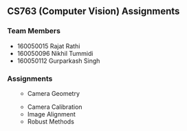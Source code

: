 ## CS763 (Computer Vision) Assignments

### Team Members

<ul>
	<li>160050015		Rajat Rathi</li>
	<li>160050096		Nikhil Tummidi</li>
	<li>160050112		Gurparkash Singh</li>
</ul>

### Assignments

<ol>
	<ul>
		<li>Camera Geometry</li>
	</ul>
	<ul>
		<li>Camera Calibration</li>
		<li>Image Alignment</li>
		<li>Robust Methods</li>
	</ul>
</ol>
